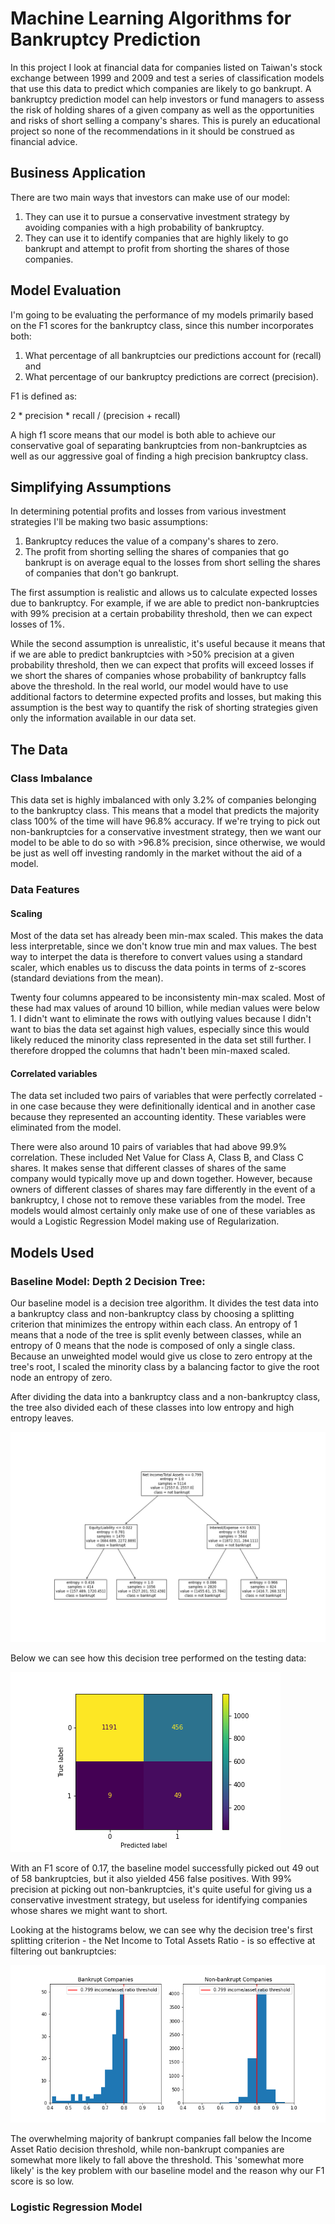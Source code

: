 # Machine Learning Algorithms for Bankruptcy Prediction

In this project I look at financial data for companies listed on Taiwan's stock exchange between 1999 and 2009 and test a series of classification models that use this data to predict which companies are likely to go bankrupt. A bankruptcy prediction model can help investors or fund managers to assess the risk of holding shares of a given company as well as the opportunities and risks of short selling a company's shares. This is purely an educational project so none of the recommendations in it should be construed as financial advice.

## Business Application

There are two main ways that investors can make use of our model:

1. They can use it to pursue a conservative investment strategy by avoiding companies with a high probability of bankruptcy. 
2. They can use it to identify companies that are highly likely to go bankrupt and attempt to profit from shorting the shares of those companies.


## Model Evaluation

I'm going to be evaluating the performance of my models primarily based on the F1 scores for the bankruptcy class, since this number incorporates both:

1. What percentage of all bankruptcies our predictions account for (recall) and
2. What percentage of our bankruptcy predictions are correct (precision).

F1 is defined as:

2 * precision * recall / (precision + recall)

A high f1 score means that our model is both able to achieve our conservative goal of separating bankruptcies from non-bankruptcies as well as our aggressive goal of finding a high precision bankruptcy class. 

## Simplifying Assumptions

In determining potential profits and losses from various investment strategies I'll be making two basic assumptions:

1. Bankruptcy reduces the value of a company's shares to zero.
2. The profit from shorting selling the shares of companies that go bankrupt is on average equal to the losses from short selling the shares of companies that don't go bankrupt.

The first assumption is realistic and allows us to calculate expected losses due to bankruptcy. For example, if we are able to predict non-bankruptcies with 99% precision at a certain probability threshold, then we can expect losses of 1%.

While the second assumption is unrealistic, it's useful because it means that if we are able to predict bankruptcies with >50% precision at a given probability threshold, then we can expect that profits will exceed losses if we short the shares of companies whose probability of bankruptcy falls above the threshold. In the real world, our model would have to use additional factors to determine expected profits and losses, but making this assumption is the best way to quantify the risk of shorting strategies given only the information available in our data set.

## The Data

### Class Imbalance

This data set is highly imbalanced with only 3.2% of companies belonging to the bankruptcy class. This means that a model that predicts the majority class 100% of the time will have 96.8% accuracy. If we're trying to pick out non-bankruptcies for a conservative investment strategy, then we want our model to be able to do so with >96.8% precision, since otherwise, we would be just as well off investing randomly in the market without the aid of a model.

### Data Features

#### Scaling

Most of the data set has already been min-max scaled. This makes the data less interpretable, since we don't know true min and max values. The best way to interpet the data is therefore to convert values using a standard scaler, which enables us to discuss the data points in terms of z-scores (standard deviations from the mean). 

Twenty four columns appeared to be inconsistenty min-max scaled. Most of these had max values of around 10 billion, while median values were below 1. I didn't want to eliminate the rows with outlying values because I didn't want to bias the data set against high values, especially since this would likely reduced the minority class represented in the data set still further. I therefore dropped the columns that hadn't been min-maxed scaled.

#### Correlated variables

The data set included two pairs of variables that were perfectly correlated - in one case because they were definitionally identical and in another case because they represented an accounting identity. These variables were eliminated from the model.

There were also around 10 pairs of variables that had above 99.9% correlation. These included Net Value for Class A, Class B, and Class C shares. It makes sense that different classes of shares of the same company would typically move up and down together. However, because owners of different classes of shares may fare differently in the event of a bankruptcy, I chose not to remove these variables from the model. Tree models would almost certainly only make use of one of these variables as would a Logistic Regression Model making use of Regularization.

## Models Used

### Baseline Model: Depth 2 Decision Tree:

Our baseline model is a decision tree algorithm. It divides the test data into a bankruptcy class and non-bankruptcy class by choosing a splitting criterion that minimizes the entropy within each class. An entropy of 1 means that a node of the tree is split evenly between classes, while an entropy of 0 means that the node is composed of only a single class. Because an unweighted model would give us close to zero entropy at the tree's root, I scaled the minority class by a balancing factor to give the root node an entropy of zero. 

After dividing the data into a bankruptcy class and a non-bankruptcy class, the tree also divided each of these classes into low entropy and high entropy leaves.

![Baseline Decision Tree](images/dt1_tree.png)

Below we can see how this decision tree performed on the testing data:

![Baseline Confusion](images/dt1_confusion.png)

With an F1 score of 0.17, the baseline model successfully picked out 49 out of 58 bankruptcies, but it also yielded 456 false positives. With 99% precision at picking out non-bankruptcies, it's quite useful for giving us a conservative investment strategy, but useless for identifying companies whose shares we might want to short.

Looking at the histograms below, we can see why the decision tree's first splitting criterion - the Net Income to Total Assets Ratio - is so effective at filtering out bankruptcies:

![Decision Tree Histogram](images/dt1_hist.png)

The overwhelming majority of bankrupt companies fall below the Income Asset Ratio decision threshold, while non-bankrupt companies are somewhat more likely to fall above the threshold. This 'somewhat more likely' is the key problem with our baseline model and the reason why our F1 score is so low.

### Logistic Regression Model


